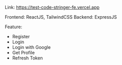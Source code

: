 Link: https://test-code-stringer-fe.vercel.app

Frontend: ReactJS, TailwindCSS
Backend: ExpressJS

Feature: 
- Register
- Login
- Login with Google
- Get Profile
- Refresh Token
